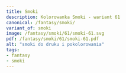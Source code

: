 ```yaml
---
title: Smoki
description: Kolorowanka Smoki - wariant 61
canonical: /fantasy/smoki/
variant_of: smoki
image: /fantasy/smoki/61/smoki-61.svg
pdf: /fantasy/smoki/61/smoki-61.pdf
alt: "smoki do druku i pokolorowania"
tags:
- fantasy
- smoki
---
```

